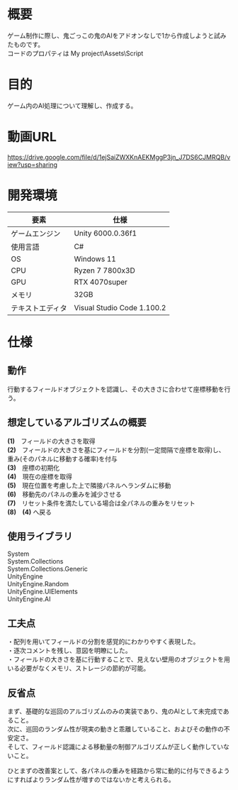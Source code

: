 # 概要
ゲーム制作に際し、鬼ごっこの鬼のAIをアドオンなしで1から作成しようと試みたものです。  
コードのプロパティは My project\Assets\Script  
# 目的
ゲーム内のAI処理について理解し、作成する。
# 動画URL
https://drive.google.com/file/d/1ejSaiZWXKnAEKMggP3jn_J7DS6CJMRQB/view?usp=sharing
# 開発環境
| 要素 | 仕様 |
| -- | -- |
| ゲームエンジン | Unity 6000.0.36f1 |
| 使用言語 | C# |
| OS | Windows 11 |
| CPU | Ryzen 7 7800x3D |
| GPU | RTX 4070super |
| メモリ | 32GB |
| テキストエディタ | Visual Studio Code 1.100.2 |
# 仕様
## 動作
行動するフィールドオブジェクトを認識し、その大きさに合わせて座標移動を行う。  
## 想定しているアルゴリズムの概要
**(1)**　フィールドの大きさを取得  
**(2)**　フィールドの大きさを基にフィールドを分割(一定間隔で座標を取得)し、重み(そのパネルに移動する確率)を付与  
**(3)**　座標の初期化  
**(4)**　現在の座標を取得  
**(5)**　現在位置を考慮した上で隣接パネルへランダムに移動  
**(6)**　移動先のパネルの重みを減少させる  
**(7)**　リセット条件を満たしている場合は全パネルの重みをリセット  
**(8)**　**(4)** へ戻る

## 使用ライブラリ
System  
System.Collections  
System.Collections.Generic  
UnityEngine  
UnityEngine.Random  
UnityEngine.UIElements  
UnityEngine.AI  
## 工夫点
・配列を用いてフィールドの分割を感覚的にわかりやすく表現した。  
・逐次コメントを残し、意図を明瞭にした。  
・フィールドの大きさを基に行動することで、見えない壁用のオブジェクトを用いる必要がなくメモリ、ストレージの節約が可能。
## 反省点
まず、基礎的な巡回のアルゴリズムのみの実装であり、鬼のAIとして未完成であること。  
次に、巡回のランダム性が現実の動きと乖離していること、およびその動作の不安定さ。  
そして、フィールド認識による移動量の制御アルゴリズムが正しく動作していないこと。  
  
ひとまずの改善案として、各パネルの重みを経路から常に動的に付与できるようにすればよりランダム性が増すのではないかと考えられる。

